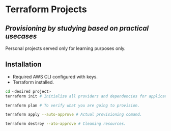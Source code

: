 # Terraform Projects

## _Provisioning by studying based on practical usecases_

Personal projects served only for learning purposes only.

## Installation

- Required AWS CLI configured with keys.
- Terraform installed.

```bash
cd <desired project>
terraform init # Initialize all providers and dependencies for application requirements.

terraform plan # To verify what you are going to provision.

terraform apply --auto-approve # Actual provisioning comand.

terraform destroy --ato-approve # Cleaning resources.
```
